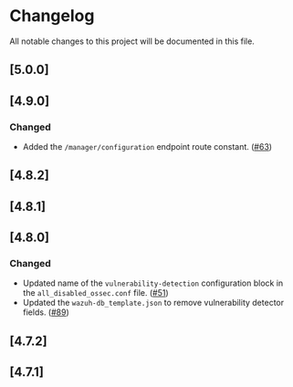 # Changelog

All notable changes to this project will be documented in this file.

## [5.0.0]

## [4.9.0]

### Changed
- Added the `/manager/configuration` endpoint route constant. ([#63](https://github.com/wazuh/qa-integration-framework/pull/63))

## [4.8.2]

## [4.8.1]

## [4.8.0]

### Changed
- Updated name of the `vulnerability-detection` configuration block in the `all_disabled_ossec.conf` file. ([#51](https://github.com/wazuh/qa-integration-framework/pull/51))
- Updated the `wazuh-db_template.json` to remove vulnerability detector fields. ([#89](https://github.com/wazuh/qa-integration-framework/pull/89))

## [4.7.2]

## [4.7.1]
